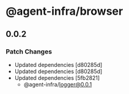 # @agent-infra/browser

## 0.0.2

### Patch Changes

- Updated dependencies [d80285d]
- Updated dependencies [d80285d]
- Updated dependencies [5fb2821]
  - @agent-infra/logger@0.0.1
